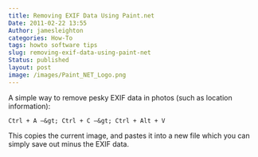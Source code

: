 ```yaml
---
title: Removing EXIF Data Using Paint.net
Date: 2011-02-22 13:55
Author: jamesleighton
categories: How-To
tags: howto software tips
slug: removing-exif-data-using-paint-net
Status: published
layout: post
image: /images/Paint_NET_Logo.png
---
```

A simple way to remove pesky EXIF data in photos (such as location information):

```Ctrl + A –&gt; Ctrl + C –&gt; Ctrl + Alt + V```

This copies the current image, and pastes it into a new file which you can simply save out minus the EXIF data.
